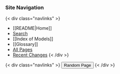 ### Site Navigation

{< div class="navlinks" >}
- [[README|Home]]
- [Search](/search.html)  
- [[Index of Models]]  
- [[Glossary]]  
- [All Pages](/all-pages.html)  
- [Recent Changes](/recent-pages.html)
{< /div >}

{< div class="navlinks" >}
  <button onclick="location.href=`${randomPageLink()}`">
    Random Page
  </button>
{< /div >}

